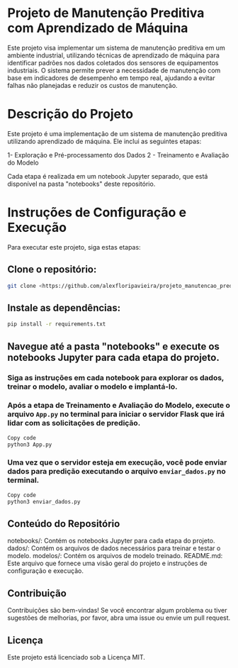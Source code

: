# Projeto de Manutenção Preditiva com Aprendizado de Máquina

Este projeto visa implementar um sistema de manutenção preditiva em um ambiente industrial, utilizando técnicas de aprendizado de máquina para identificar padrões nos dados coletados dos sensores de equipamentos industriais. O sistema permite prever a necessidade de manutenção com base em indicadores de desempenho em tempo real, ajudando a evitar falhas não planejadas e reduzir os custos de manutenção.

# Descrição do Projeto
Este projeto é uma implementação de um sistema de manutenção preditiva utilizando aprendizado de máquina. Ele inclui as seguintes etapas:

  1- Exploração e Pré-processamento dos Dados
  2 - Treinamento e Avaliação do Modelo

Cada etapa é realizada em um notebook Jupyter separado, que está disponível na pasta "notebooks" deste repositório.

# Instruções de Configuração e Execução

Para executar este projeto, siga estas etapas:

## Clone o repositório:

```bash
git clone <https://github.com/alexfloripavieira/projeto_manutencao_preditiva_alexsander_vieira.git>
```

## Instale as dependências:

```bash
pip install -r requirements.txt
```

## Navegue até a pasta "notebooks" e execute os notebooks Jupyter para cada etapa do projeto.

### Siga as instruções em cada notebook para explorar os dados, treinar o modelo, avaliar o modelo e implantá-lo.

### Após a etapa de Treinamento e Avaliação do Modelo, execute o arquivo `App.py` no terminal para iniciar o servidor Flask que irá lidar com as solicitações de predição.

```bash
Copy code
python3 App.py
```

### Uma vez que o servidor esteja em execução, você pode enviar dados para predição executando o arquivo `enviar_dados.py` no terminal.

```bash
Copy code
python3 enviar_dados.py
```

## Conteúdo do Repositório

notebooks/: Contém os notebooks Jupyter para cada etapa do projeto.
dados/: Contém os arquivos de dados necessários para treinar e testar o modelo.
modelos/: Contém os arquivos de modelo treinado.
README.md: Este arquivo que fornece uma visão geral do projeto e instruções de configuração e execução.

## Contribuição

Contribuições são bem-vindas! Se você encontrar algum problema ou tiver sugestões de melhorias, por favor, abra uma issue ou envie um pull request.

## Licença

Este projeto está licenciado sob a Licença MIT.
